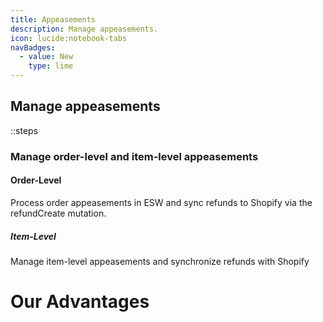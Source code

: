 ```yaml
---
title: Appeasements  
description: Manage appeasements.  
icon: lucide:notebook-tabs  
navBadges:  
  - value: New  
    type: lime  
---
```


## Manage appeasements

::steps
### Manage order-level and item-level appeasements

#### Order-Level
Process order appeasements in ESW and sync refunds to Shopify via the 
refundCreate mutation.

##### Item-Level
Manage item-level appeasements and synchronize refunds with Shopify

# Our Advantages

<template>
  <div>
    <h1 class="text-2xl font-bold mb-6">Why Choose Us</h1>
    <Features2 />
  </div>
</template>

